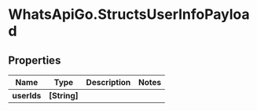 # WhatsApiGo.StructsUserInfoPayload

## Properties

Name | Type | Description | Notes
------------ | ------------- | ------------- | -------------
**userIds** | **[String]** |  | 


